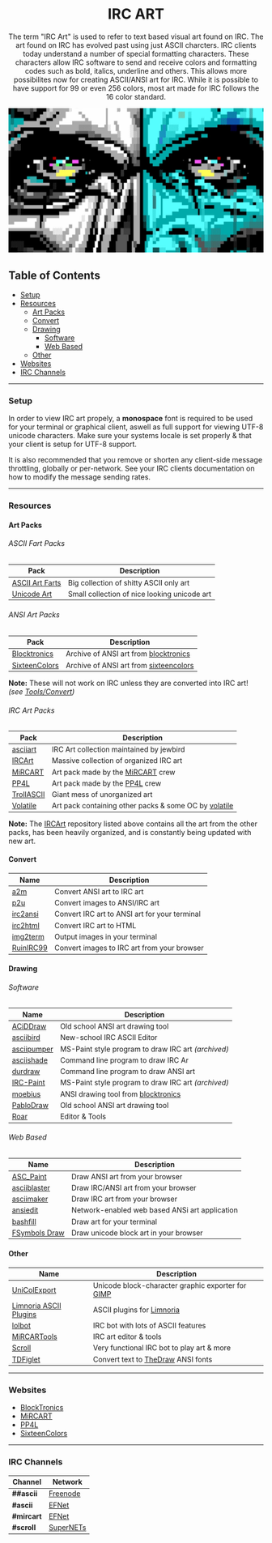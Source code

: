 <h1 align="center">IRC ART</h1>

<p align="center">
The term "IRC Art" is used to refer to text based visual art found on IRC. The art found on IRC has evolved past using just ASCII charcters. IRC clients today understand a number of special formatting characters. These characters allow IRC software to send and receive colors and formatting codes such as bold, italics, underline and others. This allows more possibilites now for creating ASCII/ANSI art for IRC. While it is possible to have support for 99 or even 256 colors, most art made for IRC follows the 16 color standard.
</p>

<p align="center">
	<img src=".screens/acid.png"/>
</p>

## Table of Contents
- [Setup](#setup)
- [Resources](#resources)
  - [Art Packs](#art-packs)
  - [Convert](#convert)
  - [Drawing](#drawing)
    - [Software](#software)
    - [Web Based](#web-based)
  - [Other](#other)
- [Websites](#websites)
- [IRC Channels](#irc-channels)

***

### Setup
In order to view IRC art propely, a **monospace** font is required to be used for your terminal or graphical client, aswell as full support for viewing UTF-8 unicode characters. Make sure your systems locale is set properly & that your client is setup for UTF-8 support.

It is also recommended that you remove or shorten any client-side message throttling, globally or per-network. See your IRC clients documentation on how to modify the message sending rates.


***

### Resources
#### Art Packs

###### ASCII Fart Packs
| Pack                                                          | Description                                  |
| ------------------------------------------------------------- | -------------------------------------------- |
| [ASCII Art Farts](http://www.asciiartfarts.com)               | Big collection of shitty ASCII only art      |
| [Unicode Art](http://xahlee.info/comp/unicode_ascii_art.html) | Small collection of nice looking unicode art |

###### ANSI Art Packs
| Pack                                                                    | Description                                                         |
| ----------------------------------------------------------------------- | ------------------------------------------------------------------- |
| [Blocktronics](https://github.com/blocktronics/artpacks)                | Archive of ANSI art from [blocktronics](http://blocktronics.org/)   |
| [SixteenColors](https://github.com/sixteencolors/sixteencolors-archive) | Archive of ANSI art from [sixteencolors](http://sixteencolors.net/) |

**Note:** These will not work on IRC unless they are converted into IRC art! *(see [Tools/Convert](#convert))*

###### IRC Art Packs
| Pack                                                         | Description                                                                   |
| ------------------------------------------------------------ | ----------------------------------------------------------------------------- |
| [asciiart](https://github.com/birdneststream/asciiart)       | IRC Art collection maintained by jewbird                                      |
| [IRCArt](https://github.com/ircart/ircart)                   | Massive collection of organized IRC art                                       |
| [MiRCART](https://mircart.org/)                              | Art pack made by the [MiRCART](https://mircart.org/) crew                     |
| [PP4L](http://wepump.in/ascii/)                              | Art pack made by the [PP4L](http://wepump.in/) crew                           |
| [TrollASCII](https://github.com/jakkm3n/trollascii)          | Giant mess of unorganized art                                                 |
| [Volatile](https://git.volatile.bz/cgit/wowaname/ascii-art/) | Art pack containing other packs & some OC by [volatile](https://volatile.bz/) |

**Note:** The [IRCArt](https://github.com/ircart/ircart) repository listed above contains all the art from the other packs, has been heavily organized, and is constantly being updated with new art.

#### Convert
| Name                                            | Description                                   |
| ----------------------------------------------- | --------------------------------------------- |
| [a2m](https://git.trollforge.org/a2m/)          | Convert ANSI art to IRC art                   |
| [p2u](https://git.trollforge.org/p2u/)          | Convert images to ANSI/IRC art                |
| [irc2ansi](https://github.com/timb/irc2ansi)    | Convert IRC art to ANSI art for your terminal |
| [irc2html](https://ircart.github.io/irc2html/)  | Convert IRC art to HTML                       |
| [img2term](https://github.com/wwared/img2term)  | Output images in your terminal                |
| [RuinIRC99](https://ruinirc99.firebaseapp.com/) | Convert images to IRC art from your browser   |

#### Drawing
###### Software
| Name                                                 | Description                                                      |
| ---------------------------------------------------- | ---------------------------------------------------------------- |
| [ACiDDraw](http://www.acid.org/apps/apps.html)       | Old school ANSI art drawing tool                                 |
| [asciibird](https://github.com/hughbord/asciibird)   | New-school IRC ASCII Editor                                      |
| [asciipumper](https://github.com/ircart/asciipumper) | MS-Paint style program to draw IRC art *(archived)*              |
| [asciishade](https://github.com/mikedesu/asciishade) | Command line program to draw IRC Ar                              |
| [durdraw](https://github.com/cmang/durdraw)          | Command line program to draw ANSI art                            |
| [IRC-Paint](https://github.com/wwared/IRC-Paint)     | MS-Paint style program to draw IRC art *(archived)*              |
| [moebius](https://github.com/blocktronics/moebius)   | ANSI drawing tool from [blocktronics](https://blocktronics.org/) |
| [PabloDraw](http://picoe.ca/products/pablodraw/)     | Old school ANSI art drawing tool                                 |
| [Roar](https://github.com/lalbornoz/roar)            | Editor & Tools                                                   |

###### Web Based
| Name                                                | Description                                    |
| --------------------------------------------------- | ---------------------------------------------- |
| [ASC_Paint](https://asc-paint.glitch.me/)           | Draw ANSI art from your browser                |
| [asciiblaster](https://asdf.us/asciiblaster/)       | Draw IRC/ANSI art from your browser            |
| [asciimaker](https://ircart.github.io/asciimaker/)  | Draw IRC art from your browser                 |
| [ansiedit](https://github.com/andyherbert/ansiedit) | Network-enabled web based ANSi art application |
| [bashfill](https://max.io/bash.html)                | Draw art for your terminal                     |
| [FSymbols Draw](https://fsymbols.com/draw/)         | Draw unicode block art in your browser         |

#### Other
| Name                                                                                    | Description                                                                        |
| --------------------------------------------------------------------------------------- | ---------------------------------------------------------------------------------- |
| [UniColExport](https://github.com/klopsi/unicolexport)                                  | Unicode block-character graphic exporter for [GIMP](https://www.gimp.org/)         |
| [Limnoria ASCII Plugins](https://github.com/oddluck/limnoria-plugins/tree/master/ASCII) | ASCII plugins for [Limnoria](https://github.com/ProgVal/Limnoria)                  |
| [lolbot](https://github.com/knivey/lolbot)                                              | IRC bot with lots of ASCII features                                                |
| [MiRCARTools](https://github.com/lalbornoz/MiRCARTools)                                 | IRC art editor & tools                                                             |
| [Scroll](https://github.com/ircart/scroll)                                              | Very functional IRC bot to play art & more                                         |
| [TDFiglet](https://git.trollforge.org/tdfiglet/)                                        | Convert text to [TheDraw](https://www.roysac.com/thedrawfonts-tdf.html) ANSI fonts |

***

### Websites
- [BlockTronics](http://blocktronics.org/)
- [MiRCART](https://mircart.org/)
- [PP4L](http://wepump.in/)
- [SixteenColors](https://16colo.rs/)

***

### IRC Channels
| Channel      | Network                             |
| ------------ | ----------------------------------- |
| **##ascii**  | [Freenode](https://freenode.net/)   |
| **#ascii**   | [EFNet](http://efnet.org/)          |
| **#mircart** | [EFNet](http://efnet.org/)          |
| **#scroll**  | [SuperNETs](https://supernets.org/) |